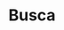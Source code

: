 ---
title: "Busca"
slug: "search"
layout: "search"
outputs:
    - html
    - json
menu:
    main:
        weight: 3
        params: 
            icon: search
---